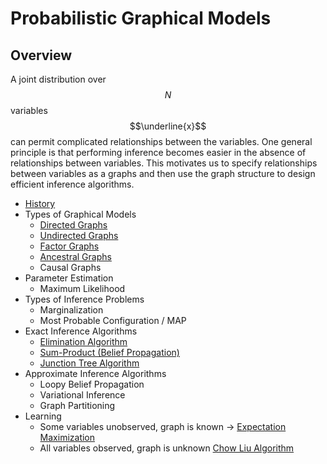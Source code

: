 # Probabilistic Graphical Models

## Overview

A joint distribution over $$N$$ variables $$\underline{x}$$ can permit complicated relationships
between the variables. One general principle is that performing inference
becomes easier in the absence of relationships between variables. This motivates
us to specify relationships between variables as a graphs and then use the graph
structure to design efficient inference algorithms.

- [History](probabilistic_graphical_models/history.md)
- Types of Graphical Models
    - [Directed Graphs](probabilistic_graphical_models/directed_graphical_models.md)
    - [Undirected Graphs](probabilistic_graphical_models/undirected_graphical_models.md)
    - [Factor Graphs](probabilistic_graphical_models/factor_graphical_models.md)
    - [Ancestral Graphs](probabilistic_graphical_models/ancestral_graphical_models.md)
    - Causal Graphs
- Parameter Estimation
    - Maximum Likelihood
- Types of Inference Problems
    - Marginalization
    - Most Probable Configuration / MAP
- Exact Inference Algorithms
    - [Elimination Algorithm](probabilistic_graphical_models/elimination_algorithm.md)
    - [Sum-Product (Belief Propagation)](probabilistic_graphical_models/belief_propagation.md)
    - [Junction Tree Algorithm](probabilistic_graphical_models/junction_tree_algorithm.md)
- Approximate Inference Algorithms
    - Loopy Belief Propagation
    - Variational Inference
    - Graph Partitioning
- Learning
    - Some variables unobserved, graph is known -> [Expectation Maximization](probabilistic_graphical_models/expectation_maximization.md)
    - All variables observed, graph is unknown [Chow Liu Algorithm]()
  
    

